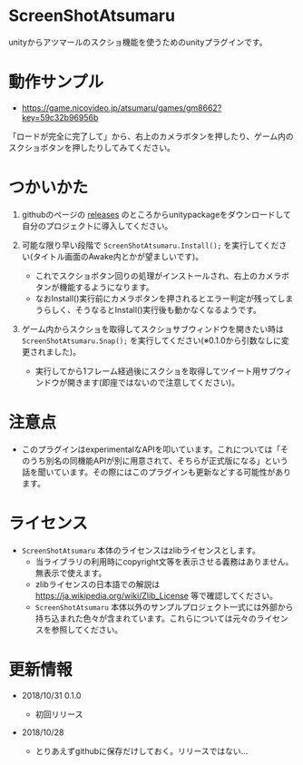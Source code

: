 # ScreenShotAtsumaru

unityからアツマールのスクショ機能を使うためのunityプラグインです。


# 動作サンプル

- https://game.nicovideo.jp/atsumaru/games/gm8662?key=59c32b96956b

「ロードが完全に完了して」から、右上のカメラボタンを押したり、ゲーム内のスクショボタンを押したりしてみてください。


# つかいかた

1. githubのページの [releases](https://github.com/ayamada/ScreenShotAtsumaru/releases) のところからunitypackageをダウンロードして自分のプロジェクトに導入してください。

2. 可能な限り早い段階で `ScreenShotAtsumaru.Install();` を実行してください(タイトル画面のAwake内とかが望ましいです)。
    - これでスクショボタン回りの処理がインストールされ、右上のカメラボタンが機能するようになります。
    - なおInstall()実行前にカメラボタンを押されるとエラー判定が残ってしまうらしく、そうなるとInstall()実行後も動かなくなるようです。

3. ゲーム内からスクショを取得してスクショサブウィンドウを開きたい時は `ScreenShotAtsumaru.Snap();` を実行してください(※0.1.0から引数なしに変更されました)。
    - 実行してから1フレーム経過後にスクショを取得してツイート用サブウィンドウが開きます(即座ではないので注意してください)。


# 注意点

- このプラグインはexperimentalなAPIを叩いています。これについては「そのうち別名の同機能APIが別に用意されて、そちらが正式版になる」という話を聞いています。その際にはこのプラグインも更新などする可能性があります。


# ライセンス

- `ScreenShotAtsumaru` 本体のライセンスはzlibライセンスとします。
    - 当ライブラリの利用時にcopyright文等を表示させる義務はありません。無表示で使えます。
    - zlibライセンスの日本語での解説は https://ja.wikipedia.org/wiki/Zlib_License 等で確認してください。
    - `ScreenShotAtsumaru` 本体以外のサンプルプロジェクト一式には外部から持ち込まれた色々が含まれています。これらについては元々のライセンスを参照してください。


# 更新情報

- 2018/10/31 0.1.0
    - 初回リリース

- 2018/10/28
    - とりあえずgithubに保存だけしておく。リリースではない…


